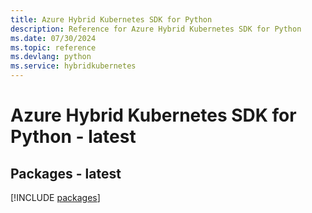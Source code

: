 ```yaml
---
title: Azure Hybrid Kubernetes SDK for Python
description: Reference for Azure Hybrid Kubernetes SDK for Python
ms.date: 07/30/2024
ms.topic: reference
ms.devlang: python
ms.service: hybridkubernetes
---
```

# Azure Hybrid Kubernetes SDK for Python - latest
## Packages - latest
[!INCLUDE [packages](hybrid-kubernetes-index.md)]